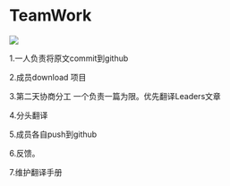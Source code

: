 # TeamWork

![](http://omaxozji3.bkt.clouddn.com/Economist-Trans-Org.png)


1.一人负责将原文commit到github

2.成员download 项目

3.第二天协商分工
  一个负责一篇为限。优先翻译Leaders文章

4.分头翻译

5.成员各自push到github

6.反馈。

7.维护翻译手册
